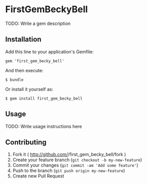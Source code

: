 # FirstGemBeckyBell

TODO: Write a gem description

## Installation

Add this line to your application's Gemfile:

    gem 'first_gem_becky_bell'

And then execute:

    $ bundle

Or install it yourself as:

    $ gem install first_gem_becky_bell

## Usage

TODO: Write usage instructions here

## Contributing

1. Fork it ( http://github.com/<my-github-username>/first_gem_becky_bell/fork )
2. Create your feature branch (`git checkout -b my-new-feature`)
3. Commit your changes (`git commit -am 'Add some feature'`)
4. Push to the branch (`git push origin my-new-feature`)
5. Create new Pull Request
